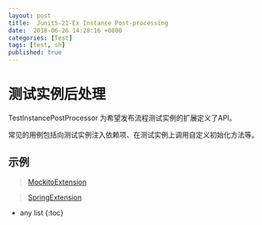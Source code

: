 ```yaml
---
layout: post
title:  Junit5-21-Ex Instance Post-processing
date:  2018-06-26 14:28:16 +0800
categories: [Test]
tags: [test, sh]
published: true
---
```


# 测试实例后处理

TestInstancePostProcessor 为希望发布流程测试实例的扩展定义了API。

常见的用例包括向测试实例注入依赖项、在测试实例上调用自定义初始化方法等。

## 示例

> [MockitoExtension](https://github.com/mockito/mockito/blob/release/2.x/subprojects/junit-jupiter/src/main/java/org/mockito/junit/jupiter/MockitoExtension.java)

> [SpringExtension](https://github.com/spring-projects/spring-framework/blob/master/spring-test/src/main/java/org/springframework/test/context/junit/jupiter/SpringExtension.java)

* any list
{:toc}